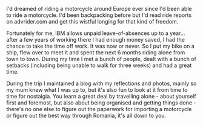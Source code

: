 I'd dreamed of riding a motorcycle around Europe ever since I'd been able to ride a motorcycle. I'd been backpacking before but I'd read ride reports on advrider.com and get this wistful longing for that kind of freedom.

Fortunately for me, IBM allows unpaid leave-of-absences up to a year... after a few years of working there I had enough money saved, I had the chance to take the time off work. It was now or never. So I put my bike on a ship, flew over to meet it and spent the next 6 months riding alone from town to town. During my time I met a bunch of people, dealt with a bunch of setbacks (including being unable to walk for three weeks) and had a great time.

During the trip I maintained a blog with my reflections and photos, mainly so my mum knew what I was up to, but it's also fun to look at it from time to time for nostalgia. You learn a great deal by travelling alone - about yourself first and foremost, but also about being organised and getting things done - there's no one else to figure out the paperwork for importing a motorcycle or figure out the best way through Romania, it's all down to you.